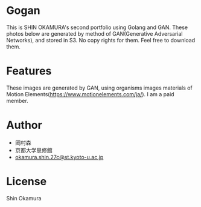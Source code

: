 # Gogan
This is SHIN OKAMURA's second portfolio using Golang and GAN. These photos below are generated by method of GAN(Generative Adversarial Networks), and stored in S3. No copy rights for them. Feel free to download them. 
 
# Features
 
These images are generated by GAN, using organisms images materials of Motion Elements(https://www.motionelements.com/ja/). I am a paid member.
 
# Author
* 岡村森
* 京都大学思修館
* okamura.shin.27c@st.kyoto-u.ac.jp
 
# License
Shin Okamura
